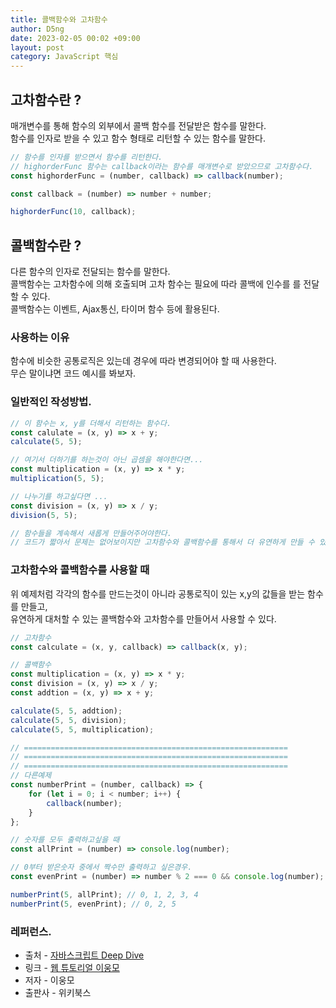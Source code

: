 ```yaml
---
title: 콜백함수와 고차함수
author: D5ng
date: 2023-02-05 00:02 +09:00
layout: post
category: JavaScript 핵심
---
```


## 고차함수란 ?

매개변수를 통해 함수의 외부에서 콜백 함수를 전달받은 함수를 말한다.  
함수를 인자로 받을 수 있고 함수 형태로 리턴할 수 있는 함수를 말한다.

```js
// 함수를 인자를 받으면서 함수를 리턴한다.
// highorderFunc 함수는 callback이라는 함수를 매개변수로 받았으므로 고차함수다.
const highorderFunc = (number, callback) => callback(number);

const callback = (number) => number + number;

highorderFunc(10, callback);
```

## 콜백함수란 ?

다른 함수의 인자로 전달되는 함수를 말한다.  
<span class="bg_strong">콜백함수는 고차함수에 의해 호출되며 고차 함수는 필요에 따라 콜백에 인수를 를 전달할 수 있다. </span>  
콜백함수는 이벤트, Ajax통신, 타이머 함수 등에 활용된다.

### 사용하는 이유

함수에 비슷한 공통로직은 있는데 경우에 따라 변경되어야 할 때 사용한다.  
무슨 말이냐면 코드 예시를 봐보자.

### 일반적인 작성방법.

```js
// 이 함수는 x, y를 더해서 리턴하는 함수다.
const calulate = (x, y) => x + y;
calculate(5, 5);

// 여기서 더하기를 하는것이 아닌 곱셈을 해야한다면...
const multiplication = (x, y) => x * y;
multiplication(5, 5);

// 나누기를 하고싶다면 ...
const division = (x, y) => x / y;
division(5, 5);

// 함수들을 계속해서 새롭게 만들어주어야한다.
// 코드가 짧아서 문제는 없어보이지만 고차함수와 콜백함수를 통해서 더 유연하게 만들 수 있다.
```

### 고차함수와 콜백함수를 사용할 때

위 예제처럼 각각의 함수를 만드는것이 아니라 공통로직이 있는 x,y의 값들을 받는 함수를 만들고,  
유연하게 대처할 수 있는 콜백함수와 고차함수를 만들어서 사용할 수 있다.

```javascript
// 고차함수
const calculate = (x, y, callback) => callback(x, y);

// 콜백함수
const multiplication = (x, y) => x * y;
const division = (x, y) => x / y;
const addtion = (x, y) => x + y;

calculate(5, 5, addtion);
calculate(5, 5, division);
calculate(5, 5, multiplication);

// ===========================================================
// ===========================================================
// ===========================================================
// 다른예제
const numberPrint = (number, callback) => {
	for (let i = 0; i < number; i++) {
		callback(number);
	}
};

// 숫자를 모두 출력하고싶을 때
const allPrint = (number) => console.log(number);

// 0부터 받은숫자 중에서 짝수만 출력하고 싶은경우.
const evenPrint = (number) => number % 2 === 0 && console.log(number);

numberPrint(5, allPrint); // 0, 1, 2, 3, 4
numberPrint(5, evenPrint); // 0, 2, 5
```

### 레퍼런스.

- 출처 - [자바스크립트 Deep Dive](https://wikibook.co.kr/mjs/)
- 링크 - [웹 튜토리얼 이웅모](https://poiemaweb.com/)
- 저자 - 이웅모
- 출판사 - 위키북스
